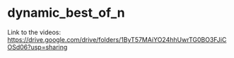 # dynamic_best_of_n

Link to the videos:
https://drive.google.com/drive/folders/1ByT57MAiYO24hhUwrTG0BO3FJiCOSd06?usp=sharing
